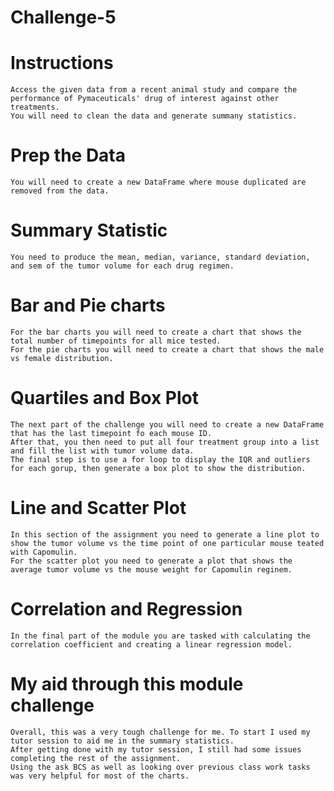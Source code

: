 # Challenge-5 


# Instructions
    Access the given data from a recent animal study and compare the performance of Pymaceuticals' drug of interest against other treatments.
    You will need to clean the data and generate summany statistics.

# Prep the Data
    You will need to create a new DataFrame where mouse duplicated are removed from the data.

# Summary Statistic
    You need to produce the mean, median, variance, standard deviation, and sem of the tumor volume for each drug regimen.

# Bar and Pie charts 
    For the bar charts you will need to create a chart that shows the total number of timepoints for all mice tested.
    For the pie charts you will need to create a chart that shows the male vs female distribution.

# Quartiles and Box Plot
    The next part of the challenge you will need to create a new DataFrame that has the last timepoint fo each mouse ID.
    After that, you then need to put all four treatment group into a list and fill the list with tumor volume data.
    The final step is to use a for loop to display the IQR and outliers for each gorup, then generate a box plot to show the distribution.

# Line and Scatter Plot
    In this section of the assignment you need to generate a line plot to show the tumor volume vs the time point of one particular mouse teated with Capomulin.
    For the scatter plot you need to generate a plot that shows the average tumor volume vs the mouse weight for Capomulin reginem.

# Correlation and Regression
    In the final part of the module you are tasked with calculating the correlation coefficient and creating a linear regression model.

# My aid through this module challenge
    Overall, this was a very tough challenge for me. To start I used my tutor session to aid me in the summary statistics.
    After getting done with my tutor session, I still had some issues completing the rest of the assignment. 
    Using the ask BCS as well as looking over previous class work tasks was very helpful for most of the charts.



